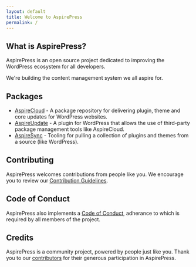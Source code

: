 ```yaml
---
layout: default
title: Welcome to AspirePress
permalink: /
---
```


## What is AspirePress?

AspirePress is an open source project dedicated to improving the WordPress ecosystem for all developers.

We're building the content management system we all aspire for.

## Packages

* [AspireCloud](/aspirecloud/) - A package repository for delivering plugin, theme and core updates for WordPress
  websites.
* [AspireUpdate](/aspireupdate/) - A plugin for WordPress that allows the use of third-party package management tools
  like AspireCloud.
* [AspireSync](/aspiresync/) - Tooling for pulling a collection of plugins and themes from a source (like WordPress).

## Contributing

AspirePress welcomes contributions from people like you. We encourage you to review
our [Contribution Guidelines](https://github.com/aspirepress/.github/blob/main/CONTRIBUTING.md).

## Code of Conduct

AspirePress also implements a [Code of Conduct](https://github.com/aspirepress/.github/blob/main/CODE_OF_CONDUCT.md),
adherance to which is required by all members of the project.

## Credits

AspirePress is a community project, powered by people just like you. Thank you to
our [contributors](https://github.com/aspirepress/.github/blob/main/CREDITS.md) for their generous participation in
AspirePress.



